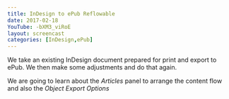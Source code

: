 ```yaml
---
title: InDesign to ePub Reflowable
date: 2017-02-18
YouTube: -bXM3_viRoE
layout: screencast
categories: [InDesign,ePub]
---
```

We take an existing InDesign document prepared for print and export to ePub. We then make some adjustments and do that again.

We are going to learn about the _Articles_ panel to arrange the content flow and also the _Object Export Options_
